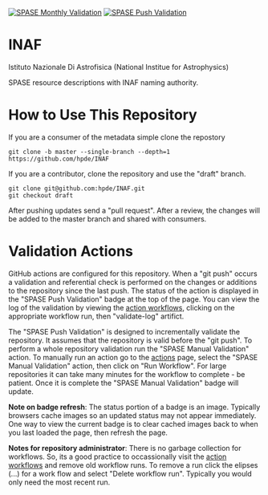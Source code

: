 [![SPASE Monthly Validation](https://github.com/hpde/INAF/actions/workflows/validate-schedule.yml/badge.svg)](https://github.com/hpde/INAF/actions/workflows/validate-schedule.yml)
[![SPASE Push Validation](https://github.com/hpde/INAF/actions/workflows/validate-push.yml/badge.svg)](https://github.com/hpde/INAF/actions/workflows/validate-push.yml)

# INAF
Istituto Nazionale Di Astrofisica (National Institue for Astrophysics)

SPASE resource descriptions with INAF naming authority.

# How to Use This Repository

If you are a consumer of the metadata simple clone the repostory

````
git clone -b master --single-branch --depth=1 https://github.com/hpde/INAF
````

If you are a contributor, clone the repository and use the "draft" branch.
````
git clone git@github.com:hpde/INAF.git
git checkout draft
````

After pushing updates send a "pull request". After a review, the changes
will be added to the master branch and shared with consumers.

# Validation Actions

GitHub actions are configured for this repository. When a "git push" occurs 
a validation and referential check is performed on the changes or additions 
to the repository since the last push. The status of the action is displayed in the
"SPASE Push Validation" badge at the top of the page. You can view the log of the
validation by viewing the [action workflows](../../actions), clicking on the appropriate workflow
run, then "validate-log" artifict.

The "SPASE Push Validation" is designed to incrementally validate the repository. It assumes
that the repository is valid before the "git push". To perform a whole repository validation
run the "SPASE Manual Validation" action.  To manually run an action go to the [actions](../../actions) page,
select the "SPASE Manual Validation" action, then click on "Run Workflow". For large repositories it 
can take many minutes for the workflow to complete - be patient. Once it is complete the "SPASE Manual Validation"
badge will update.

**Note on badge refresh**: The status portion of a badge is an image. Typically browsers cache images so an 
updated status may not appear immediately. One way to view the current badge is to clear cached images back to when you
last loaded the page, then refresh the page.

**Notes for repository administrator**: There is no garbage collection for workflows. So, its a good practice to
occassionally visit the [action workflows](../../actions) and remove old workflow runs. To remove a run click
the elipses (...) for a work flow and select "Delete workflow run". Typically you would only need the most recent run.
